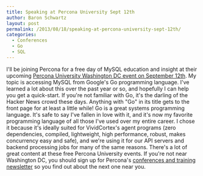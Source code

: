 ```yaml
---
title: Speaking at Percona University Sept 12th
author: Baron Schwartz
layout: post
permalink: /2013/08/18/speaking-at-percona-university-sept-12th/
categories:
  - Conferences
  - Go
  - SQL
---
```

I'll be joining Percona for a free day of MySQL education and insight at their upcoming [Percona University Washington DC event on September 12th][1]. My topic is accessing MySQL from Google's Go programming language. I've learned a lot about this over the past year or so, and hopefully I can help you get a quick-start. 
If you're not familiar with Go, it's the darling of the Hacker News crowd these days. Anything with "Go" in its title gets to the front page for at least a little while! Go is a great systems programming language. It's safe to say I've fallen in love with it, and it's now my favorite programming language of all those I've used over my entire career. I chose it because it's ideally suited for VividCortex's agent programs (zero dependencies, compiled, lightweight, high performance, robust, makes concurrency easy and safe), and we're using it for our API servers and backend processing jobs for many of the same reasons. 
There's a lot of great content at these free Percona University events. If you're not near Washington DC, you should sign up for Percona's [conferences and training newsletter][2] so you find out about the next one near you.

 [1]: http://www.percona.com/news-and-events/percona-university/washington-dc
 [2]: http://www.percona.com/subscribe
